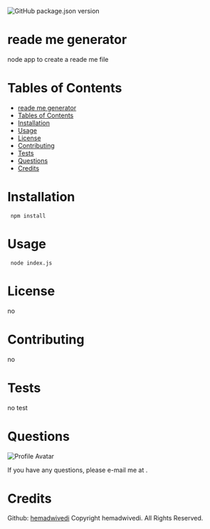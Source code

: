 ![GitHub package.json version](https://img.shields.io/github/package-json/v/hemadwivedi/readme)
# reade me generator 

node app to create a reade me file

# Tables of Contents
- [reade me generator](#projecttitle)
- [Tables of Contents](#tables-of-contents)
- [Installation](#installation)
- [Usage](#usage)
- [License](#license)
- [Contributing](#contributing)
- [Tests](#tests)
- [Questions](#questions)
- [Credits](#credits)

# Installation
```
 npm install
```
# Usage
```
 node index.js
```
# License
no 
# Contributing
no 
# Tests
no test
# Questions
![Profile Avatar](https://avatars0.githubusercontent.com/u/55676787?v=4)

If you have any questions, please e-mail me at .

# Credits
Github: [hemadwivedi](https://github.com/Hemadwivedi)
Copyright hemadwivedi. All Rights Reserved.